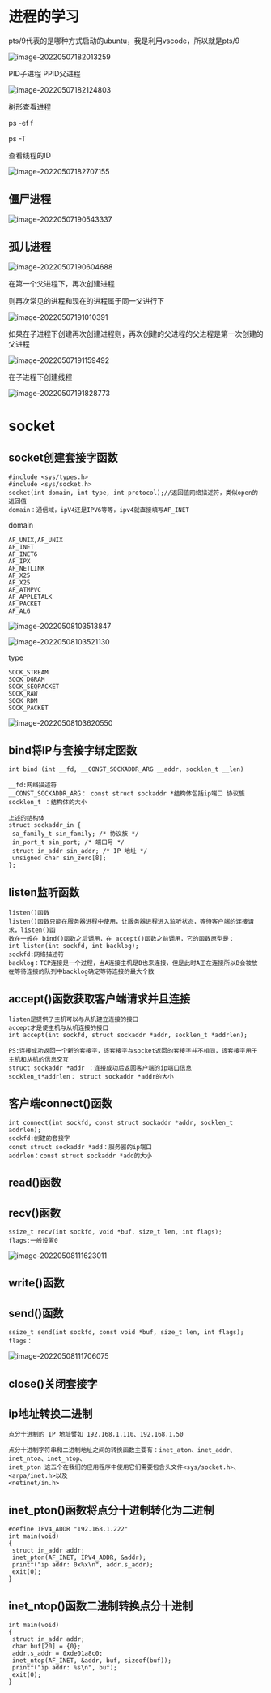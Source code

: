 # 进程的学习

pts/9代表的是哪种方式启动的ubuntu，我是利用vscode，所以就是pts/9

![image-20220507182013259](images/进程的学习.assets/image-20220507182013259.png)

PID子进程 PPID父进程

![image-20220507182124803](images/进程的学习.assets/image-20220507182124803.png)

树形查看进程 

ps -ef f

ps -T

查看线程的ID

![image-20220507182707155](images/进程的学习.assets/image-20220507182707155.png)

## 僵尸进程

![image-20220507190543337](images/进程的学习.assets/image-20220507190543337.png)

## 孤儿进程

![image-20220507190604688](images/进程的学习.assets/image-20220507190604688.png)

在第一个父进程下，再次创建进程

则再次常见的进程和现在的进程属于同一父进行下

![image-20220507191010391](images/进程的学习.assets/image-20220507191010391.png)

如果在子进程下创建再次创建进程则，再次创建的父进程的父进程是第一次创建的父进程

![image-20220507191159492](images/进程的学习.assets/image-20220507191159492.png)

在子进程下创建线程

![image-20220507191828773](images/进程的学习.assets/image-20220507191828773.png)

# socket

## socket创建套接字函数

```
#include <sys/types.h>
#include <sys/socket.h>
socket(int domain, int type, int protocol);//返回值网络描述符，类似open的返回值
domain：通信域，ipV4还是IPV6等等，ipv4就直接填写AF_INET

```

domain

```
AF_UNIX,AF_UNIX
AF_INET
AF_INET6
AF_IPX
AF_NETLINK
AF_X25
AF_X25
AF_ATMPVC
AF_APPLETALK
AF_PACKET
AF_ALG
```



![image-20220508103513847](images/进程的学习.assets/image-20220508103513847.png)

![image-20220508103521130](images/进程的学习.assets/image-20220508103521130.png)

type

```
SOCK_STREAM
SOCK_DGRAM
SOCK_SEQPACKET
SOCK_RAW
SOCK_RDM
SOCK_PACKET
```



![image-20220508103620550](images/进程的学习.assets/image-20220508103620550.png)

## bind将IP与套接字绑定函数

```
int bind (int __fd, __CONST_SOCKADDR_ARG __addr, socklen_t __len)

__fd:网络描述符
__CONST_SOCKADDR_ARG： const struct sockaddr *结构体包括ip端口 协议族
socklen_t ：结构体的大小
```

```
上述的结构体
struct sockaddr_in {
 sa_family_t sin_family; /* 协议族 */
 in_port_t sin_port; /* 端口号 */
 struct in_addr sin_addr; /* IP 地址 */
 unsigned char sin_zero[8];
};
```

## listen监听函数

```
listen()函数
listen()函数只能在服务器进程中使用，让服务器进程进入监听状态，等待客户端的连接请求，listen()函
数在一般在 bind()函数之后调用，在 accept()函数之前调用，它的函数原型是：
int listen(int sockfd, int backlog);
sockfd:网络描述符
backlog：TCP连接是一个过程，当A连接主机是B也来连接，但是此时A正在连接所以B会被放在等待连接的队列中backlog确定等待连接的最大个数
```

## accept()函数获取客户端请求并且连接

```
listen是提供了主机可以与从机建立连接的接口
accept才是使主机与从机连接的接口
int accept(int sockfd, struct sockaddr *addr, socklen_t *addrlen);

PS:连接成功返回一个新的套接字，该套接字与socket返回的套接字并不相同，该套接字用于主机和从机的信息交互
struct sockaddr *addr ：连接成功后返回客户端的ip端口信息
socklen_t*addrlen： struct sockaddr *addr的大小
```

## 客户端connect()函数

```
int connect(int sockfd, const struct sockaddr *addr, socklen_t addrlen);
sockfd:创建的套接字
const struct sockaddr *add：服务器的ip端口
addrlen：const struct sockaddr *add的大小
```

## read()函数

## recv()函数

```
ssize_t recv(int sockfd, void *buf, size_t len, int flags);
flags:一般设置0
```

![image-20220508111623011](images/进程的学习.assets/image-20220508111623011.png)

## write()函数

## send()函数

```
ssize_t send(int sockfd, const void *buf, size_t len, int flags);
flags：
```

![image-20220508111706075](images/进程的学习.assets/image-20220508111706075.png)

## close()关闭套接字

## ip地址转换二进制

```
点分十进制的 IP 地址譬如 192.168.1.110、192.168.1.50

点分十进制字符串和二进制地址之间的转换函数主要有：inet_aton、inet_addr、inet_ntoa、inet_ntop、
inet_pton 这五个在我们的应用程序中使用它们需要包含头文件<sys/socket.h>、<arpa/inet.h>以及
<netinet/in.h>
```

## inet_pton()函数将点分十进制转化为二进制

```
#define IPV4_ADDR "192.168.1.222"
int main(void)
{
 struct in_addr addr;
 inet_pton(AF_INET, IPV4_ADDR, &addr);
 printf("ip addr: 0x%x\n", addr.s_addr);
 exit(0);
}
```

## inet_ntop()函数二进制转换点分十进制

```
int main(void)
{
 struct in_addr addr;
 char buf[20] = {0};
 addr.s_addr = 0xde01a8c0;
 inet_ntop(AF_INET, &addr, buf, sizeof(buf));
 printf("ip addr: %s\n", buf);
 exit(0);
}
```



